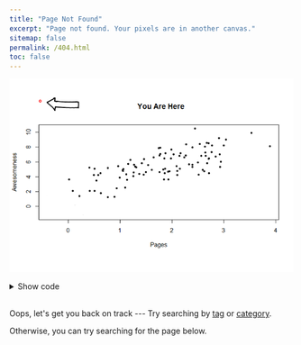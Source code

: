 ```yaml
---
title: "Page Not Found"
excerpt: "Page not found. Your pixels are in another canvas."
sitemap: false
permalink: /404.html
toc: false
---
```


![404!](/images/404.png)
<details><summary markdown = 'span'>Show code</summary>
  
```R
# calculating user coordinates 
x <- rnorm(100) + 2
y <- 2 * x + 1.5 * rnorm(x) + 2

plot(jitter(x), y, pch = 20,
      xlab = "Pages", ylab = "Awesomeness", main = "You Are Here")
```
</details><br>

Oops, let's get you back on track --- 
Try searching by <a href = "https://jeslacourse.github.io/tags/">tag</a> or 
<a href = "https://jeslacourse.github.io/categories/">category</a>.

Otherwise, you can try searching for the page below.
<script>
  var GOOG_FIXURL_LANG = 'en';
  var GOOG_FIXURL_SITE = '{{ site.url }}'
</script>
<script src="https://linkhelp.clients.google.com/tbproxy/lh/wm/fixurl.js">
</script>

